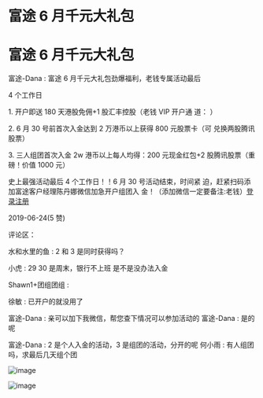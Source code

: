 # 富途 6 月千元大礼包

# 富途 6 月千元大礼包

富途-Dana : 富途 6 月千元大礼包劲爆福利，老钱专属活动最后

4 个工作日

1\. 开户即送 180 天港股免佣+1 股汇丰控股（老钱 VIP 开户通 道： ）

2\. 6 月 30 号前首次入金达到 2 万港币以上获得 800 元股票卡（可 兑换两股腾讯股票）

3\. 三人组团首次入金 2w 港币以上每人均得：200 元现金红包+2 股腾讯股票（重磅！价值 1000 元）

史上最强活动最后 4 个工作日！！6 月 30 号活动结束，时间紧 迫，赶紧扫码添加富途客户经理陈丹娜微信加急开户组团入 金！（添加微信一定要备注:老钱）[登录注册](https://j.futunn.com/001ROl)

2019-06-24(5 赞)

评论区：

水和水里的鱼 : 2 和 3 是同时获得吗？

小虎 : 29 30 是周末，银行不上班 是不是没办法入金

Shawn1+团组团组 :

徐敏 : 已开户的就没用了

富途-Dana : 亲可以加下我微信，帮您查下情况可以参加活动的 富途-Dana : 是的呢

富途-Dana : 2 是个人入金的活动，3 是组团的活动，分开的呢 何小雨 : 有人组团吗，求最后几天组个团

![image](img/Image_103.png)

![image](img/Image_104.png)